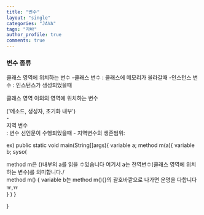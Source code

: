```yaml
---
title: "변수"
layout: "single"
categories: "JAVA"
tags: "자바"
author_profile: true
comments: true
---
```


### 변수 종류
클래스 영역에 위치하는 변수
  -클래스 변수 : 클래스에 메모리가 올라갈때
  -인스턴스 변수 : 인스턴스가 생성되었을때 

클래스 영역 이외의 영역에 위치하는 변수
<div color ="red">('메소드, 생성자, 초기화 내부')<div>
 -<div color="red">지역 변수</div>: 변수 선언문이 수행되었을때
 - 지역변수의 생존범위: 

 <p> ex) public static void main(String[]args){
     variable a;
     method m(a){
     variable b;
      syso(<div color ="blue">method m은 ()내부의 a를 읽을 수있습니다 여기서 a는 전역변수(클래스 영역에 위치하는 변수)를 의미합니다./</div>
    <div color ="red">method m() {
          variable b는 method m(){}의 괄호바깥으로 나가면 운명을 다합니다 ㅠ,ㅠ</div>
      }  )       
     }

 }